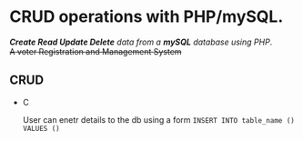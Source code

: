 # CRUD operations with PHP/mySQL.
*__Create Read Update Delete__ data from a __mySQL__ database using PHP*.  
~~A voter Registration and Management System~~
## CRUD  
+  C  

   User can enetr details to the db using a form `INSERT INTO table_name () VALUES ()`